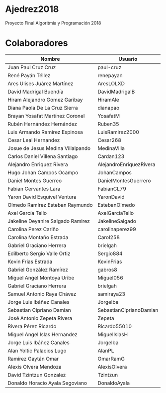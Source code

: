 # Ajedrez2018
Proyecto Final Algoritmia y Programación 2018

# Colaboradores
| Nombre | Usuario |
|--|--|
|Juan Paul Cruz Cruz | paul-cruz |
|René Payán Téllez| renepayan |
|Ares Ulises Juárez Martínez|AresLOLXD|
|David Madrigal Buendía | DavidMadrigalB | 
|Hiram Alejandro Gomez Garibay| HiramAle |
|Diana Paola De La Cruz Sierra | dianapao |
|Brayan Yosafat Martínez Coronel| YosafatM|
|Rubén Hernández Hernández| Ruben35 |
|Luis Armando Ramírez Espinosa | LuisRamirez2000 |
|Cesar Leal Hernandez| Cesar268|
|Josue de Jesus Medina Villalpando | MedinaVilla |
|Carlos Daniel Villena Santiago | Cardan123 |
|Alejandro Enriquez Rivera| AlejandroEnriquezRivera |
|Hugo Johan Campos Ocampo | JohanCampos |
|Daniel Montes Guerreo | DanielMontesGuerrero |
|Fabian Cervantes Lara | FabianCL79 |
|Yaron David Esquivel Ventura | YaronDavid |
|Olmedo Ramírez Esteban Raymundo | EstebanOlmedo |
|Axel García Tello | AxelGarciaTello |
|Jakeline Deyanire Salgado Ramirez| JakelineSalgado |
|Carolina Perez Cariño | carolinaperez99 |
|Carolina Montaño Estrada | Carol258|
|Gabriel Graciano Herrera | brielgah |
|Edilberto Sergio Valle Ortiz| Sergio884|
|Kevin Frias Estrada | KevinFrias |
|Gabriel González Ramírez | gabros8 | 
|Miguel Angel Montoya Uribe | Miguel056 | 
|Gabriel Graciano Herrera | brielgah | 
|Samuel Antonio Raya Chávez | samiraya23 | 
|Jorge Luis Ibáñez Canales | JorgeIba | 
|Sebastian Cipriano Damian| SebastianCiprianoDamian |
|José Antonio Zepeta Rivera | Zepeta |
|Rivera Pérez Ricardo | Ricardo55010 |
|Miguel Angel Islas Hernandez | MiguelIslasH |
|Jorge Luis Ibáñez Canales | JorgeIba |
|Alan Yoltic Palacios Lugo | AlanPL |
|Ramírez Gaytán Omar | OmarRamG |
|Alexis Olvera Mendoza | AlexisOlvera |
|David Tzintzun Gonzalez | Tzintzun |
|Donaldo Horacio Ayala Segoviano | DonaldoAyala |
